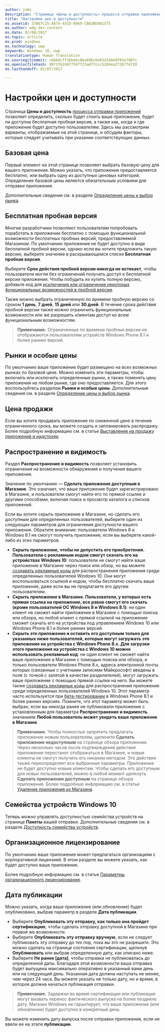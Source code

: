 ```yaml
---
author: jnHs
Description: "Страница «Цены и доступность» процесса отправки приложений позволяет определить, сколько будет стоить ваше приложение, будет ли доступна бесплатная пробная версия, а также как, когда и где приложение будет доступно пользователям."
title: "Настройки цен и доступности"
ms.assetid: 37BE7C25-AA74-43CD-8969-CBA3BD481575
ms.author: wdg-dev-content
ms.date: 02/08/2017
ms.topic: article
ms.prod: windows
ms.technology: uwp
keywords: Windows 10, uwp
translationtype: Human Translation
ms.sourcegitcommit: c6b64cff1bbebc8ba69bc6e03d34b69f85e798fc
ms.openlocfilehash: 9971f61947759ff23adf7ccc5204ea27287f4720
ms.lasthandoff: 02/07/2017

---
```


# <a name="set-app-pricing-and-availability"></a>Настройки цен и доступности


Страница **Цены и доступность** [процесса отправки приложений](app-submissions.md) позволяет определить, сколько будет стоить ваше приложение, будет ли доступна бесплатная пробная версия, а также как, когда и где приложение будет доступно пользователям. Здесь мы рассмотрим варианты, отображаемые на этой странице, и обсудим факторы, которые следует учитывать при указании соответствующих данных.

## <a name="base-price"></a>Базовая цена


Первый элемент на этой странице позволяет выбрать базовую цену для вашего приложения. Можно указать, что приложение предоставляется бесплатно, или выбрать одну из доступных ценовых категорий. Определение базовой цены является обязательным условием для отправки приложения.

Дополнительные сведения см. в разделе [Определение цены и выбор рынка](define-pricing-and-market-selection.md).

## <a name="free-trial"></a>Бесплатная пробная версия


Многие разработчики позволяют пользователям попробовать поработать в приложении бесплатно с помощью функциональной возможности бесплатных пробных версий, предоставляемой Магазином. По умолчанию приложение не будет доступно в виде бесплатной пробной версии, однако если вы хотите предложить такую версию, выберите значение в раскрывающемся списке **Бесплатная пробная версия**.

Выберите **Срок действия пробной версии никогда не истекает**, чтобы пользователи могли без ограничений получать доступ к бесплатной версии приложения. Чтобы побудить их купить полную версию, добавьте код для [исключения или ограничения некоторых функциональных возможностей в пробной версии](../monetize/in-app-purchases-and-trials.md).

Также можно выбрать ограниченную по времени пробную версию со сроком **1 день**, **7 дней**, **15 дней** или **30 дней**. В течение срока действия пробной версии также можно ограничить функциональные возможности или же разрешить клиентам доступ ко всем функциональным возможностям.

> **Примечание.** Ограниченные по времени пробные версии не отображаются пользователям устройств Windows Phone 8.1 и более ранних версий.

## <a name="markets-and-custom-prices"></a>Рынки и особые цены


По умолчанию ваше приложение будет размещено на всех возможных рынках по базовой цене. Можно изменить эти параметры, чтобы включить или исключить определенные рынки, а также поменять цену приложения на любом рынке, где оно предоставляется. Для этого воспользуйтесь разделом **Рынки и особые цены**. Дополнительные сведения см. в разделе [Определение цены и выбор рынка](define-pricing-and-market-selection.md).

## <a name="sale-pricing"></a>Цена продажи


Если вы хотите продавать приложение по сниженной цене в течение ограниченного срока, вы можете создать и запланировать распродажу. Более подробную информацию см. в статье [Выставление на продажу приложений и надстроек](put-apps-and-add-ons-on-sale.md).

## <a name="distribution-and-visibility"></a>Распространение и видимость


Раздел **Распространение и видимость** позволяет установить ограничения на возможности обнаружения и получения вашего приложения.

Значение по умолчанию — **Сделать приложение доступным в Магазине**. Это означает, что ваше приложение будет зарегистрировано в Магазине, и пользователи смогут найти его по прямой ссылке и другими способами, включая поиск и просмотр каталога и списков приложений.

Если вы хотите скрыть приложение в Магазине, но сделать его доступным для определенных пользователей, выберите один из следующих параметров для ограничения доступности вашего приложения. Обратите внимание: пользователи Windows 8 и Windows 8.1 не смогут получить приложение, если вы выберете какой-либо из этих параметров.

-   **Скрыть приложение, чтобы не допустить его приобретения. Пользователи с рекламным кодом смогут скачать его на устройствах Windows 10**: пользователи не смогут найти ваше приложение в Магазине через поиск или обзор, но вы можете [создавать рекламные коды](generate-promotional-codes.md) для распространения приложения среди определенных пользователей Windows 10. Они могут воспользоваться ссылкой и кодом, чтобы бесплатно скачать ваше приложение, даже если вы не предлагаете его другим пользователям.
-   **Скрыть приложение в Магазине. Пользователи, у которых есть прямая ссылка на приложение, все равно смогут его скачать (кроме пользователей ОС Windows 8 и Windows 8.1)**: ни один клиент не сможет найти приложение в Магазине с помощью поиска или обзора, но любой клиент с прямой ссылкой на приложение сможет скачать его на устройства под управлением Windows 10 или Windows Phone 8.1 и более ранних версий.
-   **Скрыть это приложение и оставить его доступным только для указанных ниже пользователей, которые могут загружать это приложение на устройства с Windows Phone 8.x. Для загрузки этого приложения на устройства с Windows 10 можно использовать рекламный код**: ни один клиент не сможет найти ваше приложение в Магазине с помощью поиска или обзора, и только пользователи Windows Phone 8.x, адреса электронной почты которых (связанные с учетными записями Майкрософт) введены в поле (с точкой с запятой в качестве разделителей), могут загружать ваше приложение с помощью прямой ссылки на него. Вы можете также [создавать рекламные коды](generate-promotional-codes.md) для распространения приложения среди определенных пользователей Windows 10. Этот параметр часто используется при [бета-тестировании](beta-testing-and-targeted-distribution.md) в Windows Phone 8.1 и более ранних версиях. Помните, что этот параметр может быть выбран, если вы никогда ранее не публиковали приложение с установленным для параметра **Распространение и видимость** значением **Любой пользователь может увидеть ваше приложение в Магазине**.

> **Примечание.** Чтобы полностью запретить предлагать приложение новым пользователям, щелкните **Сделать приложение недоступным** на странице обзора приложения. Через несколько часов после подтверждения действия приложение перестанет отображаться в Магазине, и новые клиенты не смогут получить его никаким методом. Это действие также переопределяет все выбранные параметры. Приложение не будет доступно новым клиентам. Чтобы сделать его доступным для новых пользователей, можно в любой момент щелкнуть **Сделать приложение доступным** на странице обзора приложения. Более подробную информацию см. в статье [Удаление приложения из Магазина](guidance-for-app-package-management.md#removing-an-app-from-the-store).

## <a name="windows-10-device-families"></a>Семейства устройств Windows 10

Теперь можно управлять доступностью семейства устройств на странице **Пакеты** вашей отправки. Дополнительные сведения см. в разделе [Доступность семейства устройств](upload-app-packages.md#device-family-availability).

## <a name="organizational-licensing"></a>Организационное лицензирование


По умолчанию ваше приложение может предлагаться организациям с корпоративной лицензией. В этом разделе вы можете указать, как будет доступно ваше приложение.

Более подробную информацию см. в статье [Параметры организационного лицензирования](organizational-licensing.md).

## <a name="publish-date"></a>Дата публикации


Можно указать, когда ваше приложение (или обновление) будет опубликовано, выбрав параметр в разделе **Дата публикации**.

-   Выберите **Опубликовать эту отправку, как только она пройдет сертификацию**, чтобы сделать отправку доступной в Магазине при первой же возможности.
-   Выберите **Опубликовать эту отправку вручную**, если не следует публиковать эту отправку до тех пор, пока вы это не разрешите. Это можно сделать на странице состояния сертификации, щелкнув **Опубликовать** или выбрав определенную дату, как описано ниже.
-   Выберите **Не ранее \[дата\]**, чтобы отправка не публиковалась до определенной даты. Благодаря этой возможности ваша отправка будет выпущена максимально оперативно в указанный вами день или на следующий день. Указанная дата должна наступать не менее, чем через 24 часа. Вы можете указать не только дату, но и время, в которое должна начаться публикация отправки.

   > **Примечание.** Задержки во время сертификации или публикации могут вызвать перенос фактического выпуска на более позднюю дату. Магазин Windows не гарантирует, что ваше приложение (или обновление) будет доступно в конкретный день.

Вы можете изменить дату выпуска после отправки приложения, если не ввели ее на этапе **публикации**.
 

 

